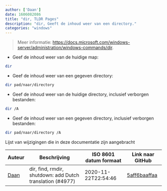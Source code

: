 ```yaml
---
author: ['Daan']
date: 1606082086
title: "dir, TLDR Pages"
description: "dir, Geeft de inhoud weer van een directory."
categories: "windows"
---
```

> Meer informatie: <https://docs.microsoft.com/windows-server/administration/windows-commands/dir>.

- Geef de inhoud weer van de huidige map:

```bash
dir
```

- Geef de inhoud weer van een gegeven directory:

```bash
dir pad/naar/directory
```

- Geef de inhoud weer van de huidige directory, inclusief verborgen bestanden:

```bash
dir /A
```

- Geef de inhoud weer van een gegeven directory, inclusief verborgen bestanden:

```bash
dir pad/naar/directory /A
```
Lijst van wijzigingen die in deze documentatie zijn aangebracht


Auteur | Beschrijving | ISO 8601 datum formaat | Link naar GitHub
------|-----|-----|-----
[Daan](mailto:9497296+theking465@users.noreply.github.com) | dir, find, rmdir, shutdown: add Dutch translation (#4977) | 2020-11-22T22:54:46 | [5aff6baaffaa](https://github.com/tldr-pages/tldr/commit/5aff6baaffaa2894c5118f0c5bf61b9011fca5fd)

